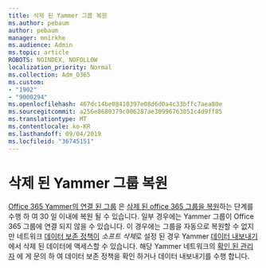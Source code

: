 ```yaml
---
title: 삭제 된 Yammer 그룹 복원
ms.author: pebaum
author: pebaum
manager: mnirkhe
ms.audience: Admin
ms.topic: article
ROBOTS: NOINDEX, NOFOLLOW
localization_priority: Normal
ms.collection: Adm_O365
ms.custom:
- "1902"
- "9000294"
ms.openlocfilehash: 467dc14be08410397e08d6d0a4c33bffc7aea80e
ms.sourcegitcommit: a256e8680379c006287ae30996763051c4d9ff85
ms.translationtype: MT
ms.contentlocale: ko-KR
ms.lasthandoff: 09/04/2019
ms.locfileid: "36745151"
---
```

# <a name="restore-a-deleted-yammer-group"></a>삭제 된 Yammer 그룹 복원

[Office 365 Yammer의 연결 된 그룹](https://docs.microsoft.com/yammer/manage-yammer-groups/yammer-and-office-365-groups) 은 [삭제 된 office 365 그룹을 복원](https://docs.microsoft.com/office365/admin/create-groups/restore-deleted-group)하는 단계를 수행 하 여 30 일 이내에 복원 될 수 있습니다.
일부 경우에는 Yammer 그룹이 Office 365 그룹에 연결 되지 않을 수 있습니다. 이 경우에는 그룹을 자동으로 복원할 수 없지만 네트워크 [데이터 보존 정책이](https://docs.microsoft.com/yammer/manage-security-and-compliance/manage-data-compliance) *소프트 삭제*로 설정 된 경우 Yammer [데이터 내보내기](https://docs.microsoft.com/yammer/manage-security-and-compliance/export-yammer-enterprise-data) 에서 삭제 된 데이터에 액세스할 수 있습니다. 해당 Yammer 네트워크의 [확인 된 관리자](https://docs.microsoft.com/yammer/manage-yammer-users/manage-yammer-admins) 에 게 문의 하 여 데이터 보존 정책을 확인 하거나 데이터 내보내기를 수행 합니다.

